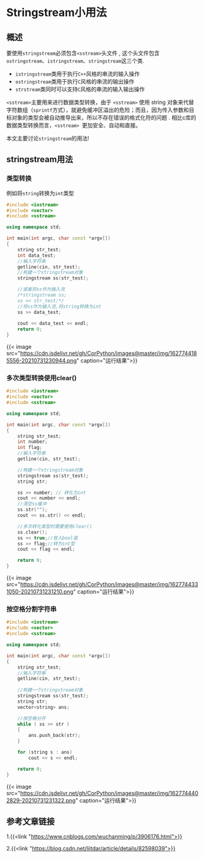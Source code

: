 # Stringstream小用法


## 概述

要使用`stringstream`必须包含`<sstream>`头文件 , 这个头文件包含`ostringstream`、`istringstream`、`stringstream`这三个类.

- `istringstream`类用于执行`C++`风格的串流的输入操作
- `ostringstream`类用于执行`C`风格的串流的输出操作
- `strstream`类同时可以支持`C`风格的串流的输入输出操作

`<sstream>`主要用来进行数据类型转换，由于 `<sstream>` 使用 string 对象来代替字符数组（`sprintf`方式），就避免缓冲区溢出的危险；而且，因为传入参数和目标对象的类型会被自动推导出来，所以不存在错误的格式化符的问题 . 相比c库的数据类型转换而言，`<sstream> `更加安全、自动和直接。

本文主要讨论`stringstream`的用法!

## stringstream用法

### 类型转换

例如将`string`转换为`int`类型

```cpp
#include <iostream>
#include <vector>
#include <sstream>

using namespace std;

int main(int argc, char const *argv[])
{
	string str_test;
	int data_test;
	//输入字符串
	getline(cin, str_test);
	//构建一个stringstream对象
	stringstream ss(str_test);

	//或者将ss作为输入流
	/*stringstream ss;
	ss << str_test;*/
	//将ss作为输入流,将string转换为int
	ss >> data_test;
	
	cout << data_test << endl;
	return 0;
}
```

{{< image src="https://cdn.jsdelivr.net/gh/CorPython/images@master/img/1627744185556-20210731230944.png" caption="运行结果">}}

### 多次类型转换使用clear()

```cpp
#include <iostream>
#include <vector>
#include <sstream>

using namespace std;

int main(int argc, char const *argv[])
{
	string str_test;
	int number;
	int flag;
	//输入字符串
	getline(cin, str_test);

	//构建一个stringstream对象
	stringstream ss(str_test);
	string str;

	ss >> number; // 转化为int
	cout << number << endl;
	//清空ss缓冲
	ss.str("");
	cout << ss.str() << endl;

	//多次转化类型时需要使用clear()
	ss.clear();
	ss << true;//放入bool值
	ss >> flag;//转为int型
	cout << flag << endl;

	return 0;
}
```

{{< image src="https://cdn.jsdelivr.net/gh/CorPython/images@master/img/1627744331050-20210731231210.png" caption="运行结果">}}

### 按空格分割字符串

```cpp
#include <iostream>
#include <vector>
#include <sstream>

using namespace std;

int main(int argc, char const *argv[])
{
	string str_test;
	//输入字符串
	getline(cin, str_test);
	
	//构建一个stringstream对象
	stringstream ss(str_test);
	string str;
	vector<string> ans;

	//按空格分开
	while ( ss >> str )
	{
		ans.push_back(str);
	}

	for (string s : ans)
		cout << s << endl;

	return 0;
}
```

{{< image src="https://cdn.jsdelivr.net/gh/CorPython/images@master/img/1627744402829-20210731231322.png" caption="运行结果">}}

## 参考文章链接

1.{{<link "https://www.cnblogs.com/wuchanming/p/3906176.html">}}

2.{{<link "https://blog.csdn.net/liitdar/article/details/82598039">}}
